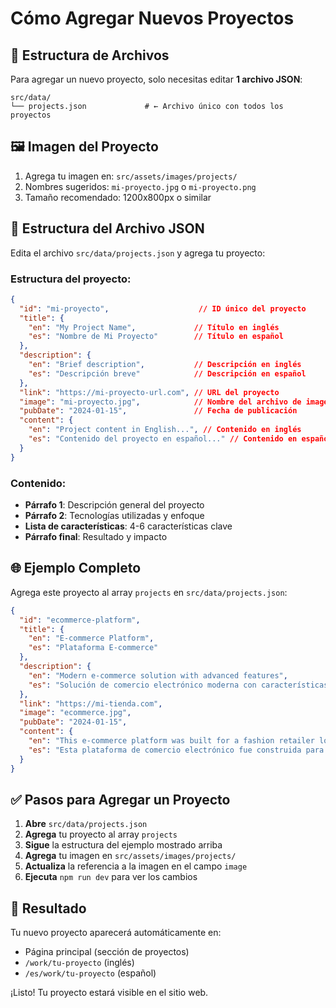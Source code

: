 # Cómo Agregar Nuevos Proyectos

## 📁 Estructura de Archivos

Para agregar un nuevo proyecto, solo necesitas editar **1 archivo JSON**:

```
src/data/
└── projects.json             # ← Archivo único con todos los proyectos
```

## 🖼️ Imagen del Proyecto

1. Agrega tu imagen en: `src/assets/images/projects/`
2. Nombres sugeridos: `mi-proyecto.jpg` o `mi-proyecto.png`
3. Tamaño recomendado: 1200x800px o similar

## 📝 Estructura del Archivo JSON

Edita el archivo `src/data/projects.json` y agrega tu proyecto:

### Estructura del proyecto:
```json
{
  "id": "mi-proyecto",                    // ID único del proyecto
  "title": {
    "en": "My Project Name",             // Título en inglés
    "es": "Nombre de Mi Proyecto"        // Título en español
  },
  "description": {
    "en": "Brief description",           // Descripción en inglés
    "es": "Descripción breve"            // Descripción en español
  },
  "link": "https://mi-proyecto-url.com", // URL del proyecto
  "image": "mi-proyecto.jpg",            // Nombre del archivo de imagen
  "pubDate": "2024-01-15",               // Fecha de publicación
  "content": {
    "en": "Project content in English...", // Contenido en inglés
    "es": "Contenido del proyecto en español..." // Contenido en español
  }
}
```

### Contenido:
- **Párrafo 1**: Descripción general del proyecto
- **Párrafo 2**: Tecnologías utilizadas y enfoque
- **Lista de características**: 4-6 características clave
- **Párrafo final**: Resultado y impacto

## 🌐 Ejemplo Completo

Agrega este proyecto al array `projects` en `src/data/projects.json`:

```json
{
  "id": "ecommerce-platform",
  "title": {
    "en": "E-commerce Platform",
    "es": "Plataforma E-commerce"
  },
  "description": {
    "en": "Modern e-commerce solution with advanced features",
    "es": "Solución de comercio electrónico moderna con características avanzadas"
  },
  "link": "https://mi-tienda.com",
  "image": "ecommerce.jpg",
  "pubDate": "2024-01-15",
  "content": {
    "en": "This e-commerce platform was built for a fashion retailer looking to expand their online presence. The project required a modern, responsive design with advanced shopping cart functionality and payment integration.\n\nThe website was developed using Next.js, Stripe for payments, and a headless CMS for content management. The design focuses on creating an intuitive shopping experience that converts visitors into customers.\n\nKey project features:\n- Responsive design optimized for all devices\n- Advanced product filtering and search\n- Secure payment processing with Stripe\n- Admin dashboard for inventory management\n- SEO optimization for better visibility\n- Multi-language support\n\nThe final result increased online sales by 150% and provided a seamless shopping experience for customers.",
    "es": "Esta plataforma de comercio electrónico fue construida para un minorista de moda que buscaba expandir su presencia en línea. El proyecto requirió un diseño moderno y responsivo con funcionalidad avanzada de carrito de compras e integración de pagos.\n\nEl sitio web fue desarrollado usando Next.js, Stripe para pagos, y un CMS headless para gestión de contenido. El diseño se enfoca en crear una experiencia de compra intuitiva que convierte visitantes en clientes.\n\nCaracterísticas clave del proyecto:\n- Diseño responsivo optimizado para todos los dispositivos\n- Filtrado avanzado de productos y búsqueda\n- Procesamiento seguro de pagos con Stripe\n- Panel de administración para gestión de inventario\n- Optimización SEO para mejor visibilidad\n- Soporte multiidioma\n\nEl resultado final aumentó las ventas en línea en un 150% y proporcionó una experiencia de compra fluida para los clientes."
  }
}
```

## ✅ Pasos para Agregar un Proyecto

1. **Abre** `src/data/projects.json`
2. **Agrega** tu proyecto al array `projects`
3. **Sigue** la estructura del ejemplo mostrado arriba
4. **Agrega** tu imagen en `src/assets/images/projects/`
5. **Actualiza** la referencia a la imagen en el campo `image`
6. **Ejecuta** `npm run dev` para ver los cambios

## 🚀 Resultado

Tu nuevo proyecto aparecerá automáticamente en:
- Página principal (sección de proyectos)
- `/work/tu-proyecto` (inglés)
- `/es/work/tu-proyecto` (español)

¡Listo! Tu proyecto estará visible en el sitio web.
